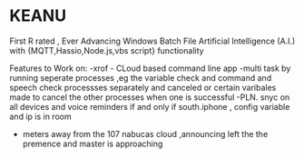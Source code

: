 # KEANU
 First R rated , Ever Advancing Windows Batch File Artificial Intelligence (A.I.) with {MQTT,Hassio,Node.js,vbs script} functionality

Features to Work on:
-xrof - CLoud based command line app
-multi task by running seperate processes ,eg the variable check and command and speech check processses separately and canceled or certain varibales made to cancel the other processes when one is successful
-PLN. snyc on all devices and voice reminders if and only if south.iphone , config variable and ip is in room
- meters away from the 107 nabucas cloud ,announcing left the the premence and master is approaching
